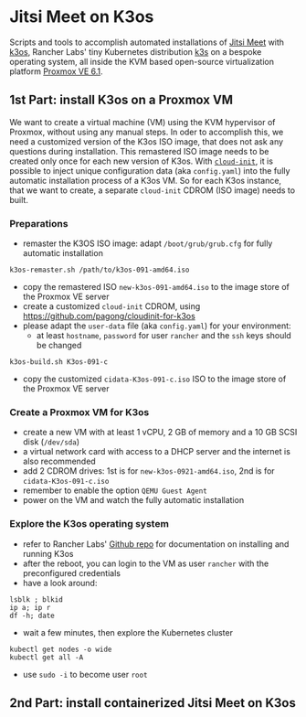 # Jitsi Meet on K3os

Scripts and tools to accomplish automated installations of [Jitsi Meet][1] with [k3os][2],
Rancher Labs' tiny Kubernetes distribution [k3s][3] on a bespoke operating system, 
all inside the KVM based open-source virtualization platform [Proxmox VE 6.1][4].


## 1st Part: install K3os on a Proxmox VM

We want to create a virtual machine (VM) using the KVM hypervisor of Proxmox, without using any manual steps.
In oder to accomplish this, we need a customized version of the K3os ISO image, 
that does not ask any questions during  installation.
This remastered ISO image needs to be created only once for each new version of K3os.
With [`cloud-init`][5], it is possible to inject unique configuration data (aka `config.yaml`) 
into the fully automatic installation process of a K3os VM.
So for each K3os instance, that we want to create, a separate `cloud-init` CDROM (ISO image) needs to built.


### Preparations

- remaster the K3OS ISO image: adapt `/boot/grub/grub.cfg` for fully automatic installation
```
k3os-remaster.sh /path/to/k3os-091-amd64.iso
```
- copy the remastered ISO `new-k3os-091-amd64.iso` to the image store of the Proxmox VE server
- create a customized `cloud-init` CDROM, using https://github.com/pagong/cloudinit-for-k3os
- please adapt the `user-data` file (aka `config.yaml`) for your environment:
  - at least `hostname`, `password` for user `rancher` and the `ssh` keys should be changed
```
k3os-build.sh K3os-091-c
```
- copy the customized `cidata-K3os-091-c.iso` ISO to the image store of the Proxmox VE server


### Create a Proxmox VM for K3os

- create a new VM with at least 1 vCPU, 2 GB of memory and a 10 GB SCSI disk (`/dev/sda`)
- a virtual network card with access to a DHCP server and the internet is also recommended
- add 2 CDROM drives: 1st is for `new-k3os-0921-amd64.iso`, 2nd is for `cidata-K3os-091-c.iso`
- remember to enable the option `QEMU Guest Agent`
- power on the VM and watch the fully automatic installation


### Explore the K3os operating system

- refer to Rancher Labs' [Github repo][2] for documentation on installing and running K3os
- after the reboot, you can login to the VM as user `rancher` with the preconfigured credentials
- have a look around:
```
lsblk ; blkid
ip a; ip r
df -h; date
```
- wait a few minutes, then explore the Kubernetes cluster
```
kubectl get nodes -o wide
kubectl get all -A
```
- use `sudo -i` to become user `root`


## 2nd Part: install containerized Jitsi Meet on K3os



[1]: https://github.com/jitsi/docker-jitsi-meet
[2]: https://github.com/rancher/k3os
[3]: https://github.com/rancher/k3s
[4]: https://www.proxmox.com/en/proxmox-ve
[5]: https://cloudinit.readthedocs.io/en/latest/


